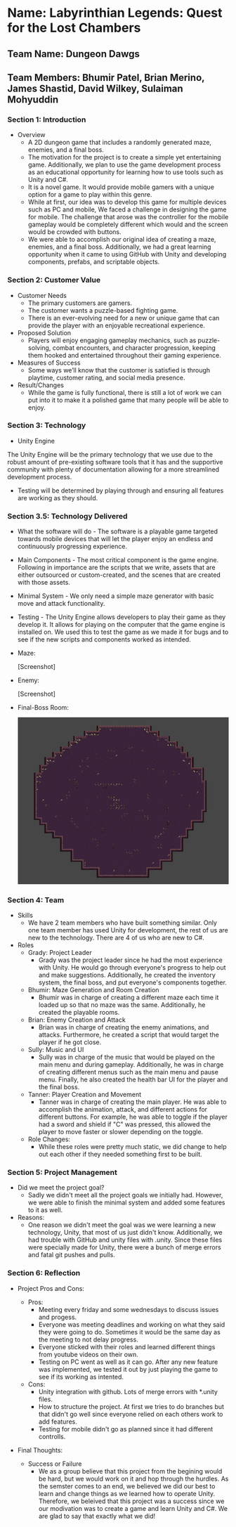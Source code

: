 # Name: Labyrinthian Legends: Quest for the Lost Chambers

## Team Name: Dungeon Dawgs

## Team Members: Bhumir Patel, Brian Merino, James Shastid, David Wilkey, Sulaiman Mohyuddin

### Section 1: Introduction
* Overview
    * A 2D dungeon game that includes a randomly generated maze, enemies, and a final boss.
    * The motivation for the project is to create a simple yet entertaining game. Additionally, we plan to use the game development process as an educational opportunity for learning how to use tools such as Unity and C#.
    * It is a novel game. It would provide mobile gamers with a unique option for a game to play within this genre.
    * While at first, our idea was to develop this game for multiple devices such as PC and mobile, We faced a challenge in designing the game for mobile. The challenge that arose was the controller for the mobile gameplay would be completely different which would and the screen would be crowded with buttons.
    * We were able to accomplish our original idea of creating a maze, enemies, and a final boss. Additionally, we had a great learning opportunity when it came to using GitHub with Unity and developing components, prefabs, and scriptable objects.

### Section 2: Customer Value
* Customer Needs
    * The primary customers are gamers.
    * The customer wants a puzzle-based fighting game.
    * There is an ever-evolving need for a new or unique game that can provide the player with an enjoyable recreational experience.
* Proposed Solution
    * Players will enjoy engaging gameplay mechanics, such as puzzle-solving, combat encounters, and character progression, keeping them hooked and entertained throughout their gaming experience.
* Measures of Success
    * Some ways we’ll know that the customer is satisfied is through playtime, customer rating, and social media presence.
* Result/Changes
    * While the game is fully functional, there is still a lot of work we can put into it to make it a polished game that many people will be able to enjoy. 

### Section 3: Technology
* Unity Engine

The Unity Engine will be the primary technology that we use due to the robust amount of pre-existing software tools that it has and the supportive community with plenty of documentation allowing for a more streamlined development process.

* Testing will be determined by playing through and ensuring all features are working as they should.
### Section 3.5: Technology Delivered
* What the software will do - The software is a playable game targeted towards mobile devices that will let the player enjoy an endless and continuously progressing experience.
* Main Components - The most critical component is the game engine. Following in importance are the scripts that we write, assets that are either outsourced or custom-created, and the scenes that are created with those assets.
* Minimal System - We only need a simple maze generator with basic move and attack functionality.
* Testing - The Unity Engine allows developers to play their game as they develop it. It allows for playing on the computer that the game engine is installed on. We used this to test the game as we made it for bugs and to see if the new scripts and components worked as intended.

* Maze:

    [Screenshot]

* Enemy:

    [Screenshot]

* Final-Boss Room:

    ![image](./pictures/boss.png)


### Section 4: Team
* Skills
    * We have 2 team members who have built something similar. Only one team member has used Unity for development, the rest of us are new to the technology. There are 4 of us who are new to C#.
* Roles
    * Grady: Project Leader
        * Grady was the project leader since he had the most experience with Unity. He would go through everyone's progress to help out and make suggestions. Additionally, he created the inventory system, the final boss, and put everyone's components together.
    * Bhumir: Maze Generation and Room Creation
        * Bhumir was in charge of creating a different maze each time it loaded up so that no maze was the same. Additionally, he created the playable rooms.
    * Brian: Enemy Creation and Attack
        * Brian was in charge of creating the enemy animations, and attacks. Furthermore, he created a script that would target the player if he got close.
    * Sully: Music and UI
        * Sully was in charge of the music that would be played on the main menu and during gameplay. Additionally, he was in charge of creating different menus such as the main menu and pause menu. Finally, he also created the health bar UI for the player and the final boss.
    * Tanner: Player Creation and Movement
        * Tanner was in charge of creating the main player. He was able to accomplish the animation, attack, and different actions for different buttons. For example, he was able to toggle if the player had a sword and shield if "C" was pressed, this allowed the player to move faster or slower depending on the toggle.
    * Role Changes:
        * While these roles were pretty much static, we did change to help out each other if they needed something first to be built. 

### Section 5: Project Management
  * Did we meet the project goal?
      * Sadly we didn't meet all the project goals we initially had. However, we were able to finish the minimal system and added some features to it as well.
  * Reasons:
      * One reason we didn't meet the goal was we were learning a new technology, Unity, that most of us just didn't know. Additionally, we had trouble with GitHub and unity files with .unity. Since these files were specially made for Unity, there were a bunch of merge errors and fatal git pushes and pulls.
        
### Section 6: Reflection
  * Project Pros and Cons:
      * Pros:
          * Meeting every friday and some wednesdays to discuss issues and progess.
          * Everyone was meeting deadlines and working on what they said they were going to do. Sometimes it would be the same day as the meeting to not delay progress.
          * Everyone sticked with their roles and learned different things from youtube videos on their own.
          * Testing on PC went as well as it can go. After any new feature was implemented, we tested it out by just playing the game to see if its working as intented.
      * Cons:
          * Unity integration with github. Lots of merge errors with *.unity files.
          * How to structure the project. At first we tries to do branches but that didn't go well since everyone relied on each others work to add features.
          * Testing for mobile didn't go as planned since it had different controlls. 

  * Final Thoughts:
      * Success or Failure
          * We as a group believe that this project from the begining would be hard, but we would work on it and hop through the hurdles. As the semster comes to an end, we believed we did our best to learn and change things as we learned how to operate Unity. Therefore, we beleived that this project was a success since we our modivation was to create a game and learn Unity and C#. We are glad to say that exactly what we did!
            
